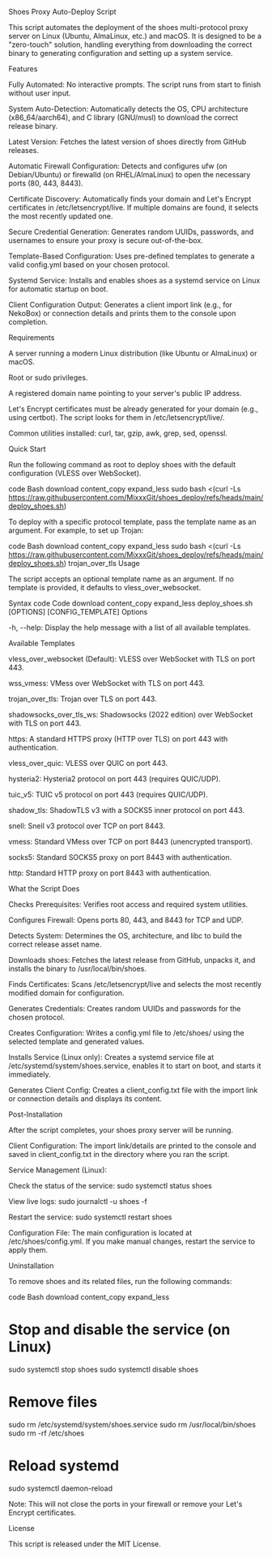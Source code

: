 Shoes Proxy Auto-Deploy Script

This script automates the deployment of the shoes multi-protocol proxy server on Linux (Ubuntu, AlmaLinux, etc.) and macOS. It is designed to be a "zero-touch" solution, handling everything from downloading the correct binary to generating configuration and setting up a system service.

Features

Fully Automated: No interactive prompts. The script runs from start to finish without user input.

System Auto-Detection: Automatically detects the OS, CPU architecture (x86_64/aarch64), and C library (GNU/musl) to download the correct release binary.

Latest Version: Fetches the latest version of shoes directly from GitHub releases.

Automatic Firewall Configuration: Detects and configures ufw (on Debian/Ubuntu) or firewalld (on RHEL/AlmaLinux) to open the necessary ports (80, 443, 8443).

Certificate Discovery: Automatically finds your domain and Let's Encrypt certificates in /etc/letsencrypt/live. If multiple domains are found, it selects the most recently updated one.

Secure Credential Generation: Generates random UUIDs, passwords, and usernames to ensure your proxy is secure out-of-the-box.

Template-Based Configuration: Uses pre-defined templates to generate a valid config.yml based on your chosen protocol.

Systemd Service: Installs and enables shoes as a systemd service on Linux for automatic startup on boot.

Client Configuration Output: Generates a client import link (e.g., for NekoBox) or connection details and prints them to the console upon completion.

Requirements

A server running a modern Linux distribution (like Ubuntu or AlmaLinux) or macOS.

Root or sudo privileges.

A registered domain name pointing to your server's public IP address.

Let's Encrypt certificates must be already generated for your domain (e.g., using certbot). The script looks for them in /etc/letsencrypt/live/.

Common utilities installed: curl, tar, gzip, awk, grep, sed, openssl.

Quick Start

Run the following command as root to deploy shoes with the default configuration (VLESS over WebSocket).

code
Bash
download
content_copy
expand_less
sudo bash <(curl -Ls https://raw.githubusercontent.com/MixxxGit/shoes_deploy/refs/heads/main/deploy_shoes.sh)

To deploy with a specific protocol template, pass the template name as an argument. For example, to set up Trojan:

code
Bash
download
content_copy
expand_less
sudo bash <(curl -Ls https://raw.githubusercontent.com/MixxxGit/shoes_deploy/refs/heads/main/deploy_shoes.sh) trojan_over_tls
Usage

The script accepts an optional template name as an argument. If no template is provided, it defaults to vless_over_websocket.

Syntax
code
Code
download
content_copy
expand_less
deploy_shoes.sh [OPTIONS] [CONFIG_TEMPLATE]
Options

-h, --help: Display the help message with a list of all available templates.

Available Templates

vless_over_websocket (Default): VLESS over WebSocket with TLS on port 443.

wss_vmess: VMess over WebSocket with TLS on port 443.

trojan_over_tls: Trojan over TLS on port 443.

shadowsocks_over_tls_ws: Shadowsocks (2022 edition) over WebSocket with TLS on port 443.

https: A standard HTTPS proxy (HTTP over TLS) on port 443 with authentication.

vless_over_quic: VLESS over QUIC on port 443.

hysteria2: Hysteria2 protocol on port 443 (requires QUIC/UDP).

tuic_v5: TUIC v5 protocol on port 443 (requires QUIC/UDP).

shadow_tls: ShadowTLS v3 with a SOCKS5 inner protocol on port 443.

snell: Snell v3 protocol over TCP on port 8443.

vmess: Standard VMess over TCP on port 8443 (unencrypted transport).

socks5: Standard SOCKS5 proxy on port 8443 with authentication.

http: Standard HTTP proxy on port 8443 with authentication.

What the Script Does

Checks Prerequisites: Verifies root access and required system utilities.

Configures Firewall: Opens ports 80, 443, and 8443 for TCP and UDP.

Detects System: Determines the OS, architecture, and libc to build the correct release asset name.

Downloads shoes: Fetches the latest release from GitHub, unpacks it, and installs the binary to /usr/local/bin/shoes.

Finds Certificates: Scans /etc/letsencrypt/live and selects the most recently modified domain for configuration.

Generates Credentials: Creates random UUIDs and passwords for the chosen protocol.

Creates Configuration: Writes a config.yml file to /etc/shoes/ using the selected template and generated values.

Installs Service (Linux only): Creates a systemd service file at /etc/systemd/system/shoes.service, enables it to start on boot, and starts it immediately.

Generates Client Config: Creates a client_config.txt file with the import link or connection details and displays its content.

Post-Installation

After the script completes, your shoes proxy server will be running.

Client Configuration: The import link/details are printed to the console and saved in client_config.txt in the directory where you ran the script.

Service Management (Linux):

Check the status of the service: sudo systemctl status shoes

View live logs: sudo journalctl -u shoes -f

Restart the service: sudo systemctl restart shoes

Configuration File: The main configuration is located at /etc/shoes/config.yml. If you make manual changes, restart the service to apply them.

Uninstallation

To remove shoes and its related files, run the following commands:

code
Bash
download
content_copy
expand_less
# Stop and disable the service (on Linux)
sudo systemctl stop shoes
sudo systemctl disable shoes

# Remove files
sudo rm /etc/systemd/system/shoes.service
sudo rm /usr/local/bin/shoes
sudo rm -rf /etc/shoes

# Reload systemd
sudo systemctl daemon-reload

Note: This will not close the ports in your firewall or remove your Let's Encrypt certificates.

License

This script is released under the MIT License.
